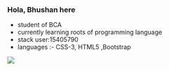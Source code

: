### Hola, Bhushan here 
-  student of BCA 
-  currently learning roots of programming language
-  stack user:15405790
-  languages :- CSS-3, HTML5 ,Bootstrap
<img src="https://github-readme-stats.vercel.app/api?username=bhushanthapa&&show_icons=true&title_color=ffffff&icon_color=bb2acf&text_color=daf7dc&bg_color=191919">
